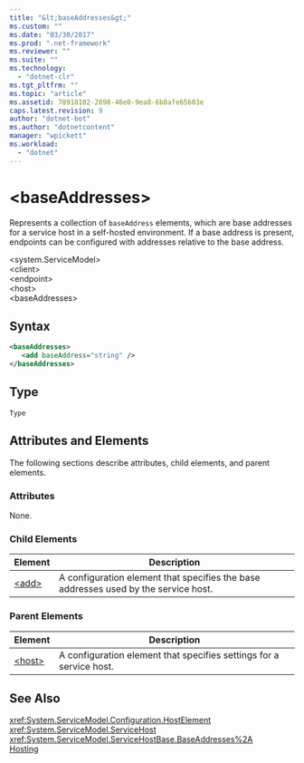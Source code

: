 ```yaml
---
title: "&lt;baseAddresses&gt;"
ms.custom: ""
ms.date: "03/30/2017"
ms.prod: ".net-framework"
ms.reviewer: ""
ms.suite: ""
ms.technology: 
  - "dotnet-clr"
ms.tgt_pltfrm: ""
ms.topic: "article"
ms.assetid: 78918102-2898-46e0-9ea8-6b8afe65603e
caps.latest.revision: 9
author: "dotnet-bot"
ms.author: "dotnetcontent"
manager: "wpickett"
ms.workload: 
  - "dotnet"
---
```

# &lt;baseAddresses&gt;
Represents a collection of `baseAddress` elements, which are base addresses for a service host in a self-hosted environment. If a base address is present, endpoints can be configured with addresses relative to the base address.  
  
 \<system.ServiceModel>  
\<client>  
\<endpoint>  
\<host>  
\<baseAddresses>  
  
## Syntax  
  
```xml  
<baseAddresses>  
   <add baseAddress="string" />  
</baseAddresses>  
```  
  
## Type  
 `Type`  
  
## Attributes and Elements  
 The following sections describe attributes, child elements, and parent elements.  
  
### Attributes  
 None.  
  
### Child Elements  
  
|Element|Description|  
|-------------|-----------------|  
|[\<add>](../../../../../docs/framework/configure-apps/file-schema/wcf/add-of-baseaddresses.md)|A configuration element that specifies the base addresses used by the service host.|  
  
### Parent Elements  
  
|Element|Description|  
|-------------|-----------------|  
|[\<host>](../../../../../docs/framework/configure-apps/file-schema/wcf/host.md)|A configuration element that specifies settings for a service host.|  
  
## See Also  
 <xref:System.ServiceModel.Configuration.HostElement>  
 <xref:System.ServiceModel.ServiceHost>  
 <xref:System.ServiceModel.ServiceHostBase.BaseAddresses%2A>  
 [Hosting](../../../../../docs/framework/wcf/feature-details/hosting.md)
